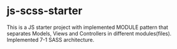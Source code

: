 # js-scss-starter
This is a JS starter project with implemented MODULE pattern that separates Models, Views and Controllers in different modules(files). Implemented 7-1 SASS architecture.
